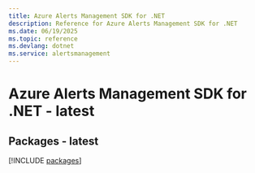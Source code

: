 ```yaml
---
title: Azure Alerts Management SDK for .NET
description: Reference for Azure Alerts Management SDK for .NET
ms.date: 06/19/2025
ms.topic: reference
ms.devlang: dotnet
ms.service: alertsmanagement
---
```

# Azure Alerts Management SDK for .NET - latest
## Packages - latest
[!INCLUDE [packages](alerts-management-index.md)]